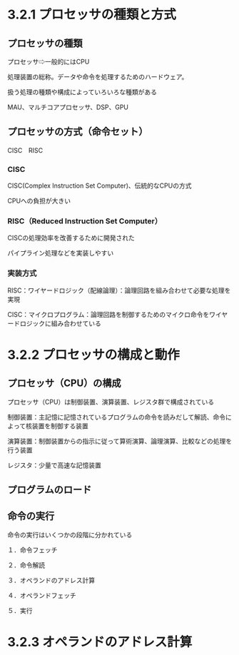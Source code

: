 # 3.2.1 プロセッサの種類と方式
## プロセッサの種類
プロセッサ⇨一般的にはCPU

処理装置の総称。データや命令を処理するためのハードウェア。

扱う処理の種類や構成によっていろいろな種類がある

MAU、マルチコアプロセッサ、DSP、GPU

## プロセッサの方式（命令セット）
CISC　RISC
### CISC
CISC(Complex Instruction Set Computer)、伝統的なCPUの方式

CPUへの負担が大きい

### RISC（Reduced Instruction Set Computer）

CISCの処理効率を改善するために開発された

パイプライン処理などを実装しやすい

### 実装方式

RISC：ワイヤードロジック（配線論理）：論理回路を組み合わせて必要な処理を実現

CISC：マイクロプログラム：論理回路を制御するためのマイクロ命令をワイヤードロジックに組み合わせている

# 3.2.2 プロセッサの構成と動作
## プロセッサ（CPU）の構成

プロセッサ（CPU）は制御装置、演算装置、レジスタ群で構成されている

制御装置：主記憶に記憶されているプログラムの命令を読みだして解読、命令によって核装置を制御する装置

演算装置：制御装置からの指示に従って算術演算、論理演算、比較などの処理を行う装置

レジスタ：少量で高速な記憶装置

## プログラムのロード

## 命令の実行
命令の実行はいくつかの段階に分かれている

１．命令フェッチ

２．命令解読

３．オペランドのアドレス計算

４．オペランドフェッチ

５．実行

# 3.2.3  オペランドのアドレス計算

